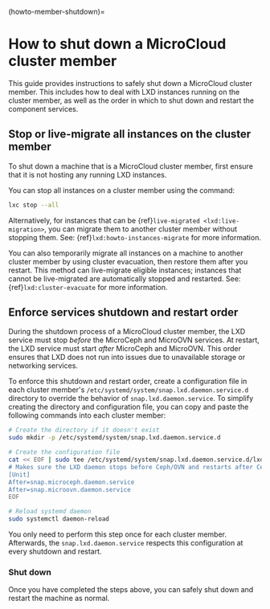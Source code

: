 (howto-member-shutdown)=
# How to shut down a MicroCloud cluster member

This guide provides instructions to safely shut down a MicroCloud cluster member. This includes how to deal with LXD instances running on the cluster member, as well as the order in which to shut down and restart the component services. 

## Stop or live-migrate all instances on the cluster member

To shut down a machine that is a MicroCloud cluster member, first ensure that it is not hosting any running LXD instances.

You can stop all instances on a cluster member using the command:

```bash
lxc stop --all
```

Alternatively, for instances that can be {ref}`live-migrated <lxd:live-migration>`, you can migrate them to another cluster member without stopping them. See: {ref}`lxd:howto-instances-migrate` for more information.

You can also temporarily migrate all instances on a machine to another cluster member by using cluster evacuation, then restore them after you restart. This method can live-migrate eligible instances; instances that cannot be live-migrated are automatically stopped and restarted. See: {ref}`lxd:cluster-evacuate` for more information.

## Enforce services shutdown and restart order

During the shutdown process of a MicroCloud cluster member, the LXD service must stop _before_ the MicroCeph and MicroOVN services. At restart, the LXD service must start _after_ MicroCeph and MicroOVN. This order ensures that LXD does not run into issues due to unavailable storage or networking services.

To enforce this shutdown and restart order, create a configuration file in each cluster member's `/etc/systemd/system/snap.lxd.daemon.service.d` directory to override the behavior of `snap.lxd.daemon.service`. To simplify creating the directory and configuration file, you can copy and paste the following commands into each cluster member:

```bash
# Create the directory if it doesn't exist
sudo mkdir -p /etc/systemd/system/snap.lxd.daemon.service.d

# Create the configuration file
cat << EOF | sudo tee /etc/systemd/system/snap.lxd.daemon.service.d/lxd-shutdown.conf
# Makes sure the LXD daemon stops before Ceph/OVN and restarts after Ceph/OVN
[Unit]
After=snap.microceph.daemon.service
After=snap.microovn.daemon.service
EOF

# Reload systemd daemon
sudo systemctl daemon-reload
```

You only need to perform this step once for each cluster member. Afterwards, the `snap.lxd.daemon.service` respects this configuration at every shutdown and restart.

### Shut down

Once you have completed the steps above, you can safely shut down and restart the machine as normal. 